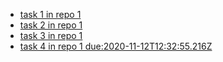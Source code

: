 - [task 1 in repo 1](#TODO:)
- [task 2 in repo 1](#DOING:100)
- [task 3 in repo 1](#TODO:)
- [task 4 in repo 1 due:2020-11-12T12:32:55.216Z](#DOING:60)

